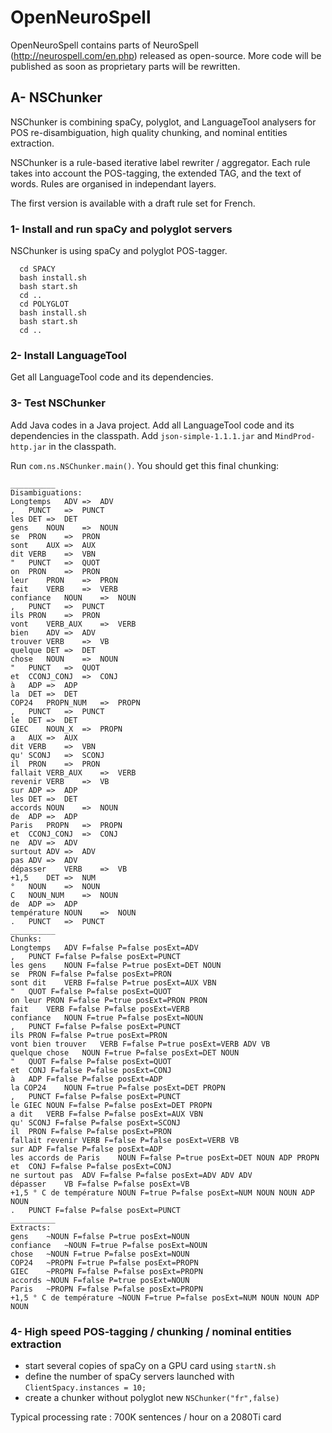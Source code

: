 # OpenNeuroSpell
OpenNeuroSpell contains parts of NeuroSpell (http://neurospell.com/en.php) released as open-source. More code will be published as soon as proprietary parts will be rewritten.

## A- NSChunker

NSChunker is combining spaCy, polyglot, and LanguageTool analysers for POS re-disambiguation, high quality chunking, and nominal entities extraction.

NSChunker is a rule-based iterative label rewriter / aggregator. Each rule takes into account the POS-tagging, the extended TAG, and the text of words. Rules are organised in independant layers.

The first version is available with a draft rule set for French.

### 1- Install and run spaCy and polyglot servers

NSChunker is using spaCy and polyglot POS-tagger.
```
  cd SPACY
  bash install.sh
  bash start.sh
  cd ..
  cd POLYGLOT
  bash install.sh
  bash start.sh
  cd ..
```
### 2- Install LanguageTool

Get all LanguageTool code and its dependencies.

### 3- Test NSChunker

Add Java codes in a Java project. Add all LanguageTool code and its dependencies in the classpath. Add <code>json-simple-1.1.1.jar</code> and <code>MindProd-http.jar</code> in the classpath. 

Run <code>com.ns.NSChunker.main()</code>. You should get this final chunking:

```
__________
Disambiguations:
Longtemps	ADV	=>	ADV
,	PUNCT	=>	PUNCT
les	DET	=>	DET
gens	NOUN	=>	NOUN
se	PRON	=>	PRON
sont	AUX	=>	AUX
dit	VERB	=>	VBN
"	PUNCT	=>	QUOT
on	PRON	=>	PRON
leur	PRON	=>	PRON
fait	VERB	=>	VERB
confiance	NOUN	=>	NOUN
,	PUNCT	=>	PUNCT
ils	PRON	=>	PRON
vont	VERB_AUX	=>	VERB
bien	ADV	=>	ADV
trouver	VERB	=>	VB
quelque	DET	=>	DET
chose	NOUN	=>	NOUN
"	PUNCT	=>	QUOT
et	CCONJ_CONJ	=>	CONJ
à	ADP	=>	ADP
la	DET	=>	DET
COP24	PROPN_NUM	=>	PROPN
,	PUNCT	=>	PUNCT
le	DET	=>	DET
GIEC	NOUN_X	=>	PROPN
a	AUX	=>	AUX
dit	VERB	=>	VBN
qu'	SCONJ	=>	SCONJ
il	PRON	=>	PRON
fallait	VERB_AUX	=>	VERB
revenir	VERB	=>	VB
sur	ADP	=>	ADP
les	DET	=>	DET
accords	NOUN	=>	NOUN
de	ADP	=>	ADP
Paris	PROPN	=>	PROPN
et	CCONJ_CONJ	=>	CONJ
ne	ADV	=>	ADV
surtout	ADV	=>	ADV
pas	ADV	=>	ADV
dépasser	VERB	=>	VB
+1,5	DET	=>	NUM
°	NOUN	=>	NOUN
C	NOUN_NUM	=>	NOUN
de	ADP	=>	ADP
température	NOUN	=>	NOUN
.	PUNCT	=>	PUNCT
__________
Chunks:
Longtemps	ADV F=false P=false posExt=ADV
,	PUNCT F=false P=false posExt=PUNCT
les gens	NOUN F=false P=true posExt=DET NOUN
se	PRON F=false P=false posExt=PRON
sont dit	VERB F=false P=true posExt=AUX VBN
"	QUOT F=false P=false posExt=QUOT
on leur	PRON F=false P=true posExt=PRON PRON
fait	VERB F=false P=false posExt=VERB
confiance	NOUN F=true P=false posExt=NOUN
,	PUNCT F=false P=false posExt=PUNCT
ils	PRON F=false P=true posExt=PRON
vont bien trouver	VERB F=false P=true posExt=VERB ADV VB
quelque chose	NOUN F=true P=false posExt=DET NOUN
"	QUOT F=false P=false posExt=QUOT
et	CONJ F=false P=false posExt=CONJ
à	ADP F=false P=false posExt=ADP
la COP24	NOUN F=true P=false posExt=DET PROPN
,	PUNCT F=false P=false posExt=PUNCT
le GIEC	NOUN F=false P=false posExt=DET PROPN
a dit	VERB F=false P=false posExt=AUX VBN
qu'	SCONJ F=false P=false posExt=SCONJ
il	PRON F=false P=false posExt=PRON
fallait revenir	VERB F=false P=false posExt=VERB VB
sur	ADP F=false P=false posExt=ADP
les accords de Paris	NOUN F=false P=true posExt=DET NOUN ADP PROPN
et	CONJ F=false P=false posExt=CONJ
ne surtout pas	ADV F=false P=false posExt=ADV ADV ADV
dépasser	VB F=false P=false posExt=VB
+1,5 ° C de température	NOUN F=true P=false posExt=NUM NOUN NOUN ADP NOUN
.	PUNCT F=false P=false posExt=PUNCT
__________
Extracts:
gens	~NOUN F=false P=true posExt=NOUN
confiance	~NOUN F=true P=false posExt=NOUN
chose	~NOUN F=true P=false posExt=NOUN
COP24	~PROPN F=true P=false posExt=PROPN
GIEC	~PROPN F=false P=false posExt=PROPN
accords	~NOUN F=false P=true posExt=NOUN
Paris	~PROPN F=false P=false posExt=PROPN
+1,5 ° C de température	~NOUN F=true P=false posExt=NUM NOUN NOUN ADP NOUN
```
### 4- High speed POS-tagging / chunking / nominal entities extraction

- start several copies of spaCy on a GPU card using <code>startN.sh</code>
- define the number of spaCy servers launched with <code>ClientSpacy.instances = 10;</code>
- create a chunker without polyglot new <code>NSChunker("fr",false)</code>

Typical processing rate : 700K sentences / hour on a 2080Ti card

